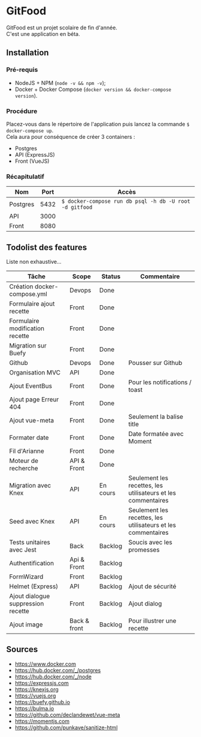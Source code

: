 # GitFood

GitFood est un projet scolaire de fin d'année.  
C'est une application en béta.

## Installation

### Pré-requis

- NodeJS + NPM  (`node -v && npm -v`);
- Docker + Docker Compose (`docker version && docker-compose version`).

### Procédure

Placez-vous dans le répertoire de l'application puis lancez la commande `$ docker-compose up`.  
Cela aura pour conséquence de créer 3 containers :

- Postgres
- API (ExpressJS)
- Front (VueJS)

### Récapitulatif

| Nom | Port | Accès |
| --- | ---- | ----- |
| Postgres | 5432 | `$ docker-compose run db psql -h db -U root -d gitfood` |
| API | 3000 | |
| Front | 8080 | |

## Todolist des features

Liste non exhaustive...

| Tâche | Scope | Status | Commentaire |
| ----- | ----- | ------ | ----------- |
| Création docker-compose.yml | Devops | Done | |
| Formulaire ajout recette | Front | Done | |
| Formulaire modification recette | Front | Done | |
| Migration sur Buefy | Front | Done | |
| Github | Devops | Done | Pousser sur Github |
| Organisation MVC | API | Done |  |
| Ajout EventBus | Front | Done | Pour les notifications / toast |
| Ajout page Erreur 404 | Front | Done |
| Ajout vue-meta | Front | Done | Seulement la balise title |
| Formater date | Front | Done | Date formatée avec Moment |
| Fil d'Arianne | Front | Done |  |
| Moteur de recherche | API & Front | Done | |
| Migration avec Knex | API | En cours | Seulement les recettes, les utilisateurs et les commentaires |
| Seed avec Knex | API | En cours | Seulement les recettes, les utilisateurs et les commentaires |
| Tests unitaires avec Jest | Back | Backlog | Soucis avec les promesses |
| Authentification | Api & Front | Backlog | |
| FormWizard | Front | Backlog | |
| Helmet (Express) | API | Backlog | Ajout de sécurité |
| Ajout dialogue suppression recette | Front | Backlog | Ajout dialog |
| Ajout image | Back & front | Backlog | Pour illustrer une recette |

## Sources

- https://www.docker.com
- https://hub.docker.com/_/postgres
- https://hub.docker.com/_/node
- https://expressjs.com
- https://knexjs.org
- https://vuejs.org
- https://buefy.github.io
- https://bulma.io
- https://github.com/declandewet/vue-meta
- https://momentjs.com
- https://github.com/punkave/sanitize-html